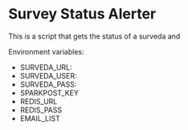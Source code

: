 # Survey Status Alerter

This is a script that gets the status of a surveda and 

Environment variables:
* SURVEDA_URL: 
* SURVEDA_USER: 
* SURVEDA_PASS: 
* SPARKPOST_KEY
* REDIS_URL
* REDIS_PASS
* EMAIL_LIST

